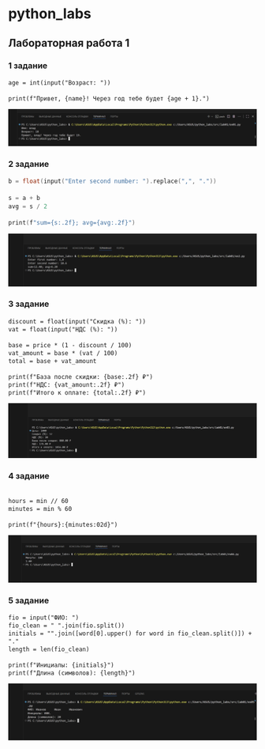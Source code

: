 # python_labs
## Лабораторная работа 1

### 1 задание

```name = input("Имя: ")
age = int(input("Возраст: "))

print(f"Привет, {name}! Через год тебе будет {age + 1}.")
```
![alt text](images/lab01/ex01.png)

### 2 задание

```a = float(input("Enter first number: ").replace(",", "."))
b = float(input("Enter second number: ").replace(",", "."))

s = a + b
avg = s / 2

print(f"sum={s:.2f}; avg={avg:.2f}")
```
![alt text](images/lab01/ex02.png)

### 3 задание

```price = float(input("Цена: "))
discount = float(input("Скидка (%): "))
vat = float(input("НДС (%): "))

base = price * (1 - discount / 100)
vat_amount = base * (vat / 100)
total = base + vat_amount

print(f"База после скидки: {base:.2f} ₽")
print(f"НДС: {vat_amount:.2f} ₽")
print(f"Итого к оплате: {total:.2f} ₽")
```
![alt text](images/lab01/ex03.png)

### 4 задание

```min = int(input("Минуты: "))

hours = min // 60
minutes = min % 60

print(f"{hours}:{minutes:02d}")
```
![alt text](images/lab01/ex04.png)


### 5 задание

```
fio = input("ФИО: ")
fio_clean = " ".join(fio.split())
initials = "".join([word[0].upper() for word in fio_clean.split()]) + "."
length = len(fio_clean)

print(f"Инициалы: {initials}")
print(f"Длина (символов): {length}")
```

![alt text](images/lab01/ex05.png)
